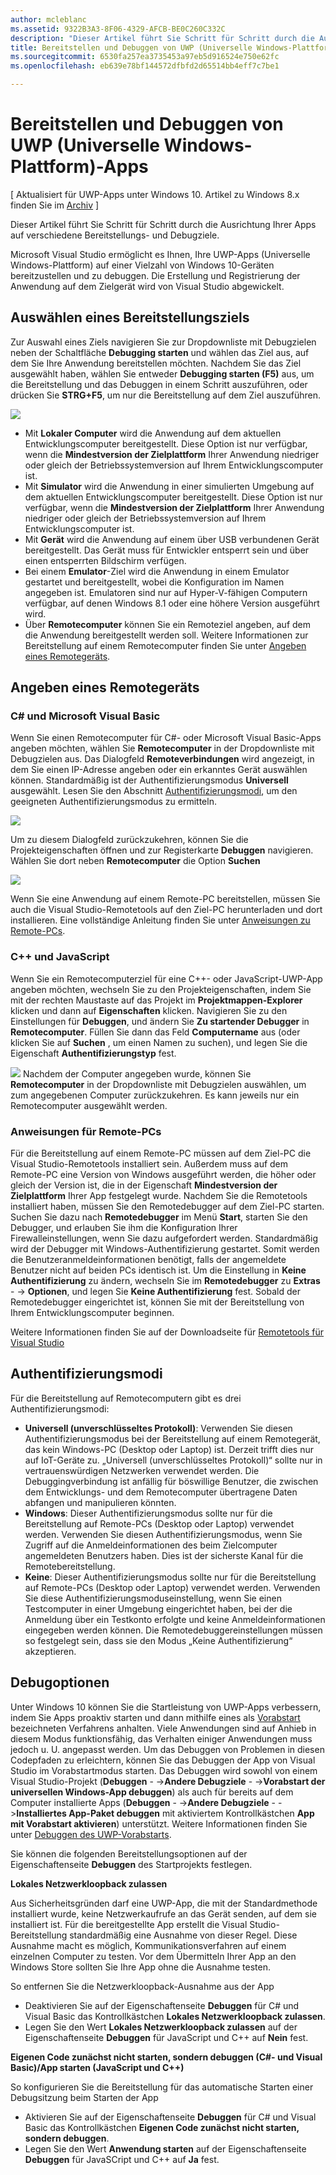```yaml
---
author: mcleblanc
ms.assetid: 9322B3A3-8F06-4329-AFCB-BE0C260C332C
description: "Dieser Artikel führt Sie Schritt für Schritt durch die Ausrichtung Ihrer Apps auf verschiedene Bereitstellungs- und Debugziele."
title: Bereitstellen und Debuggen von UWP (Universelle Windows-Plattform)-Apps
ms.sourcegitcommit: 6530fa257ea3735453a97eb5d916524e750e62fc
ms.openlocfilehash: eb639e78bf144572dfbfd2d65514bb4eff7c7be1

---
```


# Bereitstellen und Debuggen von UWP (Universelle Windows-Plattform)-Apps

\[ Aktualisiert für UWP-Apps unter Windows 10. Artikel zu Windows 8.x finden Sie im [Archiv](http://go.microsoft.com/fwlink/p/?linkid=619132) \]

Dieser Artikel führt Sie Schritt für Schritt durch die Ausrichtung Ihrer Apps auf verschiedene Bereitstellungs- und Debugziele.

Microsoft Visual Studio ermöglicht es Ihnen, Ihre UWP-Apps (Universelle Windows-Plattform) auf einer Vielzahl von Windows 10-Geräten bereitzustellen und zu debuggen. Die Erstellung und Registrierung der Anwendung auf dem Zielgerät wird von Visual Studio abgewickelt.

## Auswählen eines Bereitstellungsziels

Zur Auswahl eines Ziels navigieren Sie zur Dropdownliste mit Debugzielen neben der Schaltfläche **Debugging starten** und wählen das Ziel aus, auf dem Sie Ihre Anwendung bereitstellen möchten. Nachdem Sie das Ziel ausgewählt haben, wählen Sie entweder **Debugging starten (F5)** aus, um die Bereitstellung und das Debuggen in einem Schritt auszuführen, oder drücken Sie **STRG+F5**, um nur die Bereitstellung auf dem Ziel auszuführen.

![](images/debug-device-target-list.png)

-   Mit **Lokaler Computer** wird die Anwendung auf dem aktuellen Entwicklungscomputer bereitgestellt. Diese Option ist nur verfügbar, wenn die **Mindestversion der Zielplattform** Ihrer Anwendung niedriger oder gleich der Betriebssystemversion auf Ihrem Entwicklungscomputer ist.
-   Mit **Simulator** wird die Anwendung in einer simulierten Umgebung auf dem aktuellen Entwicklungscomputer bereitgestellt. Diese Option ist nur verfügbar, wenn die **Mindestversion der Zielplattform** Ihrer Anwendung niedriger oder gleich der Betriebssystemversion auf Ihrem Entwicklungscomputer ist.
-   Mit **Gerät** wird die Anwendung auf einem über USB verbundenen Gerät bereitgestellt. Das Gerät muss für Entwickler entsperrt sein und über einen entsperrten Bildschirm verfügen.
-   Bei einem **Emulator**-Ziel wird die Anwendung in einem Emulator gestartet und bereitgestellt, wobei die Konfiguration im Namen angegeben ist. Emulatoren sind nur auf Hyper-V-fähigen Computern verfügbar, auf denen Windows 8.1 oder eine höhere Version ausgeführt wird.
-   Über **Remotecomputer** können Sie ein Remoteziel angeben, auf dem die Anwendung bereitgestellt werden soll. Weitere Informationen zur Bereitstellung auf einem Remotecomputer finden Sie unter [Angeben eines Remotegeräts](#specifying-a-remote-device).

## Angeben eines Remotegeräts

### C# und Microsoft Visual Basic

Wenn Sie einen Remotecomputer für C#- oder Microsoft Visual Basic-Apps angeben möchten, wählen Sie **Remotecomputer** in der Dropdownliste mit Debugzielen aus. Das Dialogfeld **Remoteverbindungen** wird angezeigt, in dem Sie einen IP-Adresse angeben oder ein erkanntes Gerät auswählen können. Standardmäßig ist der Authentifizierungsmodus **Universell** ausgewählt. Lesen Sie den Abschnitt [Authentifizierungsmodi](#authentication-modes), um den geeigneten Authentifizierungsmodus zu ermitteln.

![](images/debug-remote-connections.png)

Um zu diesem Dialogfeld zurückzukehren, können Sie die Projekteigenschaften öffnen und zur Registerkarte **Debuggen** navigieren. Wählen Sie dort neben **Remotecomputer** die Option **Suchen**

![](images/debug-remote-machine-config.png)

Wenn Sie eine Anwendung auf einem Remote-PC bereitstellen, müssen Sie auch die Visual Studio-Remotetools auf den Ziel-PC herunterladen und dort installieren. Eine vollständige Anleitung finden Sie unter [Anweisungen zu Remote-PCs](#remote-pc-instructions).

### C++ und JavaScript

Wenn Sie ein Remotecomputerziel für eine C++- oder JavaScript-UWP-App angeben möchten, wechseln Sie zu den Projekteigenschaften, indem Sie mit der rechten Maustaste auf das Projekt im **Projektmappen-Explorer** klicken und dann auf **Eigenschaften** klicken. Navigieren Sie zu den Einstellungen für **Debuggen**, und ändern Sie **Zu startender Debugger** in **Remotecomputer**. Füllen Sie dann das Feld **Computername** aus (oder klicken Sie auf **Suchen** , um einen Namen zu suchen), und legen Sie die Eigenschaft **Authentifizierungstyp** fest.

![](images/debug-property-pages.png)
Nachdem der Computer angegeben wurde, können Sie **Remotecomputer** in der Dropdownliste mit Debugzielen auswählen, um zum angegebenen Computer zurückzukehren. Es kann jeweils nur ein Remotecomputer ausgewählt werden.

### Anweisungen für Remote-PCs

Für die Bereitstellung auf einem Remote-PC müssen auf dem Ziel-PC die Visual Studio-Remotetools installiert sein. Außerdem muss auf dem Remote-PC eine Version von Windows ausgeführt werden, die höher oder gleich der Version ist, die in der Eigenschaft **Mindestversion der Zielplattform** Ihrer App festgelegt wurde. Nachdem Sie die Remotetools installiert haben, müssen Sie den Remotedebugger auf dem Ziel-PC starten. Suchen Sie dazu nach **Remotedebugger** im Menü **Start**, starten Sie den Debugger, und erlauben Sie ihm die Konfiguration Ihrer Firewalleinstellungen, wenn Sie dazu aufgefordert werden. Standardmäßig wird der Debugger mit Windows-Authentifizierung gestartet. Somit werden die Benutzeranmeldeinformationen benötigt, falls der angemeldete Benutzer nicht auf beiden PCs identisch ist. Um die Einstellung in **Keine Authentifizierung** zu ändern, wechseln Sie im **Remotedebugger** zu **Extras** - -&gt; **Optionen**, und legen Sie **Keine Authentifizierung** fest. Sobald der Remotedebugger eingerichtet ist, können Sie mit der Bereitstellung von Ihrem Entwicklungscomputer beginnen.

Weitere Informationen finden Sie auf der Downloadseite für [Remotetools für Visual Studio]( http://go.microsoft.com/fwlink/?LinkId=717039)

## Authentifizierungsmodi

Für die Bereitstellung auf Remotecomputern gibt es drei Authentifizierungsmodi:

- **Universell (unverschlüsseltes Protokoll)**: Verwenden Sie diesen Authentifizierungsmodus bei der Bereitstellung auf einem Remotegerät, das kein Windows-PC (Desktop oder Laptop) ist. Derzeit trifft dies nur auf IoT-Geräte zu. „Universell (unverschlüsseltes Protokoll)“ sollte nur in vertrauenswürdigen Netzwerken verwendet werden. Die Debuggingverbindung ist anfällig für böswillige Benutzer, die zwischen dem Entwicklungs- und dem Remotecomputer übertragene Daten abfangen und manipulieren könnten.
- **Windows**: Dieser Authentifizierungsmodus sollte nur für die Bereitstellung auf Remote-PCs (Desktop oder Laptop) verwendet werden. Verwenden Sie diesen Authentifizierungsmodus, wenn Sie Zugriff auf die Anmeldeinformationen des beim Zielcomputer angemeldeten Benutzers haben. Dies ist der sicherste Kanal für die Remotebereitstellung.
- **Keine**: Dieser Authentifizierungsmodus sollte nur für die Bereitstellung auf Remote-PCs (Desktop oder Laptop) verwendet werden. Verwenden Sie diese Authentifizierungsmoduseinstellung, wenn Sie einen Testcomputer in einer Umgebung eingerichtet haben, bei der die Anmeldung über ein Testkonto erfolgte und keine Anmeldeinformationen eingegeben werden können. Die Remotedebuggereinstellungen müssen so festgelegt sein, dass sie den Modus „Keine Authentifizierung“ akzeptieren.

## Debugoptionen

Unter Windows 10 können Sie die Startleistung von UWP-Apps verbessern, indem Sie Apps proaktiv starten und dann mithilfe eines als [Vorabstart](https://msdn.microsoft.com/library/windows/apps/Mt593297) bezeichneten Verfahrens anhalten. Viele Anwendungen sind auf Anhieb in diesem Modus funktionsfähig, das Verhalten einiger Anwendungen muss jedoch u. U. angepasst werden. Um das Debuggen von Problemen in diesen Codepfaden zu erleichtern, können Sie das Debuggen der App von Visual Studio im Vorabstartmodus starten. Das Debuggen wird sowohl von einem Visual Studio-Projekt (**Debuggen** - -&gt;**Andere Debugziele** - -&gt;**Vorabstart der universellen Windows-App debuggen**) als auch für bereits auf dem Computer installierte Apps (**Debuggen** - -&gt;**Andere Debugziele** - -&gt;**Installiertes App-Paket debuggen** mit aktiviertem Kontrollkästchen **App mit Vorabstart aktivieren**) unterstützt. Weitere Informationen finden Sie unter [Debuggen des UWP-Vorabstarts]( http://go.microsoft.com/fwlink/?LinkId=717245).

Sie können die folgenden Bereitstellungsoptionen auf der Eigenschaftenseite **Debuggen** des Startprojekts festlegen.

**Lokales Netzwerkloopback zulassen**

Aus Sicherheitsgründen darf eine UWP-App, die mit der Standardmethode installiert wurde, keine Netzwerkaufrufe an das Gerät senden, auf dem sie installiert ist. Für die bereitgestellte App erstellt die Visual Studio-Bereitstellung standardmäßig eine Ausnahme von dieser Regel. Diese Ausnahme macht es möglich, Kommunikationsverfahren auf einem einzelnen Computer zu testen. Vor dem Übermitteln Ihrer App an den Windows Store sollten Sie Ihre App ohne die Ausnahme testen.

So entfernen Sie die Netzwerkloopback-Ausnahme aus der App

-   Deaktivieren Sie auf der Eigenschaftenseite **Debuggen** für C# und Visual Basic das Kontrollkästchen **Lokales Netzwerkloopback zulassen**.
-   Legen Sie den Wert **Lokales Netzwerkloopback zulassen** auf der Eigenschaftenseite **Debuggen** für JavaScript und C++ auf **Nein** fest.

**Eigenen Code zunächst nicht starten, sondern debuggen (C#- und Visual Basic)/App starten (JavaScript und C++)**

So konfigurieren Sie die Bereitstellung für das automatische Starten einer Debugsitzung beim Starten der App

-   Aktivieren Sie auf der Eigenschaftenseite **Debuggen** für C# und Visual Basic das Kontrollkästchen **Eigenen Code zunächst nicht starten, sondern debuggen**.
-   Legen Sie den Wert **Anwendung starten** auf der Eigenschaftenseite **Debuggen** für JavaSCript und C++ auf **Ja** fest.





<!--HONumber=Jun16_HO3-->


